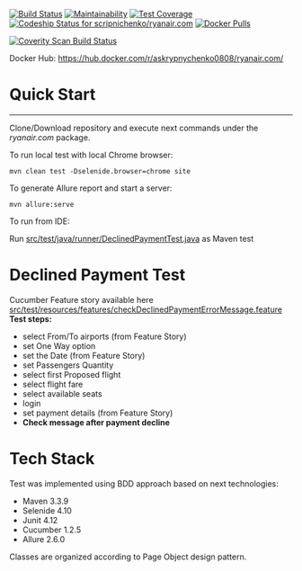 [![Build Status](https://travis-ci.org/scripnichenko/ryanair.com.svg?branch=master)](https://travis-ci.org/scripnichenko/ryanair.com)
[![Maintainability](https://api.codeclimate.com/v1/badges/f4e5fdb4bc6904484767/maintainability)](https://codeclimate.com/github/scripnichenko/ryanair.com/maintainability)
[![Test Coverage](https://api.codeclimate.com/v1/badges/f4e5fdb4bc6904484767/test_coverage)](https://codeclimate.com/github/scripnichenko/ryanair.com/test_coverage)
[ ![Codeship Status for scripnichenko/ryanair.com](https://app.codeship.com/projects/7ef47400-1755-0136-132a-62d3e5681ad2/status?branch=master)](https://app.codeship.com/projects/283817)
[![Docker Pulls](https://img.shields.io/docker/pulls/askrypnychenko0808/ryanair.com.svg)](https://hub.docker.com/r/askrypnychenko0808/ryanair.com)

<a href="https://scan.coverity.com/projects/scripnichenko-ryanair-com">
  <img alt="Coverity Scan Build Status"
       src="https://scan.coverity.com/projects/15381/badge.svg"/>
</a>

Docker Hub: 
<a href="https://hub.docker.com/r/askrypnychenko0808/ryanair.com/">https://hub.docker.com/r/askrypnychenko0808/ryanair.com/</a>
# Quick Start
--------------
Clone/Download repository and execute next commands under the _ryanair.com_ package.

To run local test with local Chrome browser:

```mvn clean test -Dselenide.browser=chrome site```

To generate Allure report and start a server:

```mvn allure:serve```

To run from IDE:

Run [src/test/java/runner/DeclinedPaymentTest.java](src/test/java/runner/DeclinedPaymentTest.java) as Maven test

# Declined Payment Test 
Cucumber Feature story available here [src/test/resources/features/checkDeclinedPaymentErrorMessage.feature](src/test/resources/features/checkDeclinedPaymentErrorMessage.feature)
**Test steps:**
 - select From/To airports (from Feature Story)
 - set One Way option
 - set the Date (from Feature Story)
 - set Passengers Quantity
 - select first Proposed flight
 - select flight fare
 - select available seats
 - login
 - set payment details (from Feature Story)
 - **Check message after payment decline** 

# Tech Stack
Test was implemented using BDD approach based on next technologies:
- Maven 3.3.9
- Selenide 4.10
- Junit 4.12
- Cucumber 1.2.5
- Allure 2.6.0

Classes are organized  according to Page Object design pattern.

